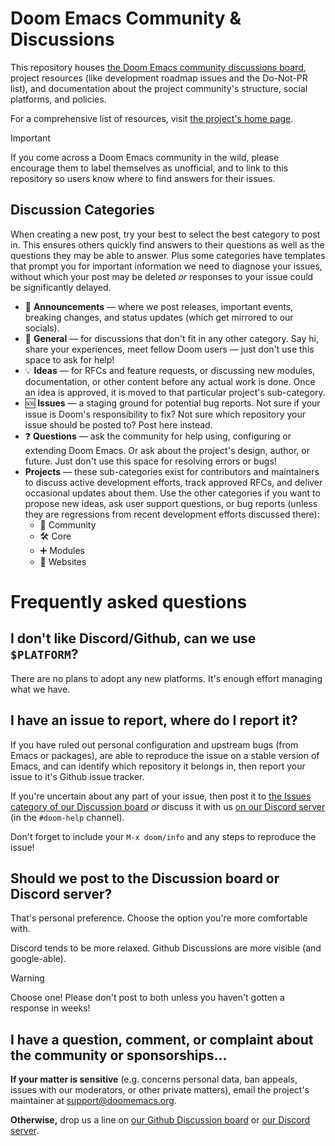 # Doom Emacs Community & Discussions

This repository houses [the Doom Emacs community discussions board][discuss],
project resources (like development roadmap issues and the Do-Not-PR list), and
documentation about the project community's structure, social platforms, and
policies.

For a comprehensive list of resources, visit [the project's home
page](https://doomemacs.org).

> [!IMPORTANT]
> If you come across a Doom Emacs community in the wild, please encourage them
> to label themselves as unofficial, and to link to this repository so users
> know where to find answers for their issues.


## Discussion Categories

When creating a new post, try your best to select the best category to post in.
This ensures others quickly find answers to their questions as well as the
questions they may be able to answer. Plus some categories have templates that
prompt you for important information we need to diagnose your issues, without
which your post may be deleted *or* responses to your issue could be
significantly delayed.

- :mega: **Announcements** — where we post releases, important events, breaking
  changes, and status updates (which get mirrored to our socials).
- :thought_balloon: **General** — for discussions that don't fit in any other
  category. Say hi, share your experiences, meet fellow Doom users — just don't
  use this space to ask for help!
- :bulb: **Ideas** — for RFCs and feature requests, or discussing new modules,
  documentation, or other content before any actual work is done. Once an idea
  is approved, it is moved to that particular project's sub-category.
- :sos: **Issues** — a staging ground for potential bug reports. Not sure if
  your issue is Doom's responsibility to fix? Not sure which repository your
  issue should be posted to? Post here instead.
- :question: **Questions** — ask the community for help using, configuring or
  extending Doom Emacs. Or ask about the project's design, author, or future.
  Just don't use this space for resolving errors or bugs!
- **Projects** — these sub-categories exist for contributors and maintainers to
  discuss active development efforts, track approved RFCs, and deliver
  occasional updates about them. Use the other categories if you want to propose
  new ideas, ask user support questions, or bug reports (unless they are
  regressions from recent development efforts discussed there):
  - :busts_in_silhouette: Community
  - :hammer_and_wrench: Core
  - :heavy_plus_sign: Modules
  - :link: Websites


# Frequently asked questions

## I don't like Discord/Github, can we use `$PLATFORM`?

There are no plans to adopt any new platforms. It's enough effort managing what
we have.

## I have an issue to report, where do I report it?

If you have ruled out personal configuration and upstream bugs (from Emacs or
packages), are able to reproduce the issue on a stable version of Emacs, and can
identify which repository it belongs in, then report your issue to it's Github
issue tracker.

If you're uncertain about any part of your issue, then post it to [the Issues
category of our Discussion board][discuss] *or* discuss it with us [on our
Discord server][discord] (in the `#doom-help` channel).
  
Don't forget to include your `M-x doom/info` and any steps to reproduce the
issue!

## Should we post to the Discussion board or Discord server?

That's personal preference. Choose the option you're more comfortable with.

Discord tends to be more relaxed. Github Discussions are more visible (and
google-able). 

> [!WARNING]
> Choose one! Please don't post to both unless you haven't gotten a response in
> weeks!

## I have a question, comment, or complaint about the community or sponsorships...

**If your matter is sensitive** (e.g. concerns personal data, ban appeals,
issues with our moderators, or other private matters), email the project's
maintainer at support@doomemacs.org.

**Otherwise,** drop us a line on [our Github Discussion board][discuss] or [our
Discord server][discord].


[discuss]: https://doomemacs.org/discuss
[discord]: https://doomemacs.org/discord
